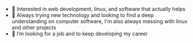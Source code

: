 - 👀 Interested in web development, linux, and software that actually helps
- 🌱 Always trying new technology and looking to find a deep understanding on computer software, I'm also always messing with linux and other projects
- 💞️ I’m looking for a job and to keep developing my career
<!---
- 📫 How to reach me: https://aetherdocks.xyz/contact
The website is WIP!
--->
